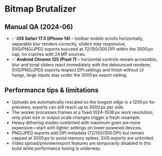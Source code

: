 # Bitmap Brutalizer

## Manual QA (2024-06)
- ✅ **iOS Safari 17.5 (iPhone 14)** – toolbar mobile scrolls horizontally, separable blur renders correctly, sliders stay responsive, SVG/PNG/JPEG exports succeed at 72/150/300 DPI within the 3000 px cap, no crashes with 24 MP sources.
- ✅ **Android Chrome 125 (Pixel 7)** – horizontal controls remain accessible, blur and tonal sliders react immediately with the debounced renderer, SVG/PNG/JPEG exports respect DPI settings and finish without UI hangs, large inputs stay under the 3000 px export ceiling.

## Performance tips & limitations
- Uploads are automatically rescaled so the longest edge is ≤ 1200 px for previews; exports can still reach up to 3000 px per side.
- The worker processes frames at a fixed 1024–1536 px work resolution; only pixel size or output scale changes trigger a fresh resample.
- Heavy dithering modes combined with maximum grain are more expensive—start with lighter settings on lower-powered devices.
- PNG/JPEG exports add DPI metadata (72/150/300 DPI) but remain capped at 3000 px to avoid memory spikes; SVG exports are unlimited.
- Video upload/preview/export features are temporarily disabled in this build while performance tuning is underway.
